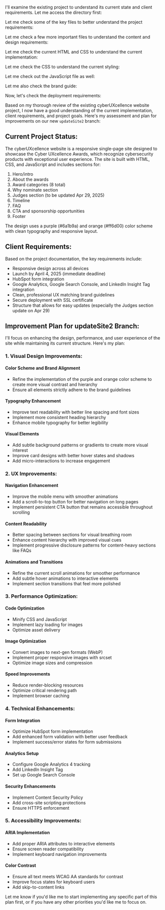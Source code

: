 I'll examine the existing project to understand its current state and client requirements. Let me access the directory first:

Let me check some of the key files to better understand the project requirements:

Let me check a few more important files to understand the content and design requirements:

Let me check the current HTML and CSS to understand the current implementation:

Let me check the CSS to understand the current styling:

Let me check out the JavaScript file as well:

Let me also check the brand guide:

Now, let's check the deployment requirements:

Based on my thorough review of the existing cyberUXcellence website project, I now have a good understanding of the current implementation, client requirements, and project goals. Here's my assessment and plan for improvements on our new `updateSite2` branch:

## Current Project Status:

The cyberUXcellence website is a responsive single-page site designed to showcase the Cyber UXcellence Awards, which recognize cybersecurity products with exceptional user experience. The site is built with HTML, CSS, and JavaScript and includes sections for:

1. Hero/intro
2. About the awards
3. Award categories (8 total)
4. Why nominate section
5. Judges section (to be updated Apr 29, 2025)
6. Timeline
7. FAQ
8. CTA and sponsorship opportunities
9. Footer

The design uses a purple (#6a1b9a) and orange (#ff6d00) color scheme with clean typography and responsive layout.

## Client Requirements:

Based on the project documentation, the key requirements include:
- Responsive design across all devices
- Launch by April 4, 2025 (immediate deadline)
- HubSpot form integration
- Google Analytics, Google Search Console, and LinkedIn Insight Tag integration
- Clean, professional UX matching brand guidelines
- Secure deployment with SSL certificate
- Structure that allows for easy updates (especially the Judges section update on Apr 29)

## Improvement Plan for updateSite2 Branch:

I'll focus on enhancing the design, performance, and user experience of the site while maintaining its current structure. Here's my plan:

### 1. Visual Design Improvements:

#### Color Scheme and Brand Alignment
- Refine the implementation of the purple and orange color scheme to create more visual contrast and hierarchy
- Ensure all elements strictly adhere to the brand guidelines

#### Typography Enhancement
- Improve text readability with better line spacing and font sizes
- Implement more consistent heading hierarchy 
- Enhance mobile typography for better legibility

#### Visual Elements
- Add subtle background patterns or gradients to create more visual interest
- Improve card designs with better hover states and shadows
- Add micro-interactions to increase engagement

### 2. UX Improvements:

#### Navigation Enhancement
- Improve the mobile menu with smoother animations
- Add a scroll-to-top button for better navigation on long pages
- Implement persistent CTA button that remains accessible throughout scrolling

#### Content Readability
- Better spacing between sections for visual breathing room
- Enhance content hierarchy with improved visual cues
- Implement progressive disclosure patterns for content-heavy sections like FAQs

#### Animations and Transitions
- Refine the current scroll animations for smoother performance
- Add subtle hover animations to interactive elements
- Implement section transitions that feel more polished

### 3. Performance Optimization:

#### Code Optimization
- Minify CSS and JavaScript
- Implement lazy loading for images
- Optimize asset delivery

#### Image Optimization
- Convert images to next-gen formats (WebP)
- Implement proper responsive images with srcset
- Optimize image sizes and compression

#### Speed Improvements
- Reduce render-blocking resources
- Optimize critical rendering path
- Implement browser caching

### 4. Technical Enhancements:

#### Form Integration
- Optimize HubSpot form implementation
- Add enhanced form validation with better user feedback
- Implement success/error states for form submissions

#### Analytics Setup
- Configure Google Analytics 4 tracking
- Add LinkedIn Insight Tag
- Set up Google Search Console

#### Security Enhancements
- Implement Content Security Policy
- Add cross-site scripting protections
- Ensure HTTPS enforcement

### 5. Accessibility Improvements:

#### ARIA Implementation
- Add proper ARIA attributes to interactive elements
- Ensure screen reader compatibility
- Implement keyboard navigation improvements

#### Color Contrast
- Ensure all text meets WCAG AA standards for contrast
- Improve focus states for keyboard users
- Add skip-to-content links

Let me know if you'd like me to start implementing any specific part of this plan first, or if you have any other priorities you'd like me to focus on.
